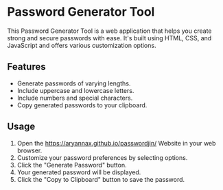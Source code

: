 # Password Generator Tool

This Password Generator Tool is a web application that helps you create strong and secure passwords with ease. It's built using HTML, CSS, and JavaScript and offers various customization options.

## Features

- Generate passwords of varying lengths.
- Include uppercase and lowercase letters.
- Include numbers and special characters.
- Copy generated passwords to your clipboard.

## Usage
1. Open the https://aryannax.github.io/passwordjin/ Website in your web browser.
2. Customize your password preferences by selecting options.
3. Click the "Generate Password" button.
4. Your generated password will be displayed.
5. Click the "Copy to Clipboard" button to save the password.
